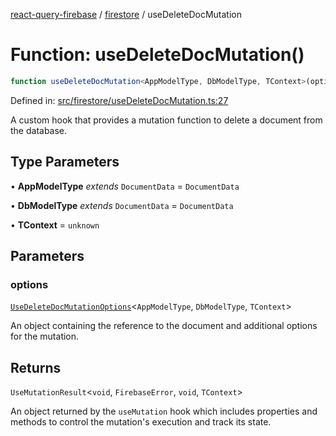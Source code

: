[react-query-firebase](../../modules.md) / [firestore](../index.md) / useDeleteDocMutation

# Function: useDeleteDocMutation()

```ts
function useDeleteDocMutation<AppModelType, DbModelType, TContext>(options): UseMutationResult<void, FirebaseError, void, TContext>
```

Defined in: [src/firestore/useDeleteDocMutation.ts:27](https://github.com/vpishuk/react-query-firebase/blob/2814a7f726829eb67b40b71ca1e3d6c86fc8bb8b/src/firestore/useDeleteDocMutation.ts#L27)

A custom hook that provides a mutation function to delete a document from the database.

## Type Parameters

• **AppModelType** *extends* `DocumentData` = `DocumentData`

• **DbModelType** *extends* `DocumentData` = `DocumentData`

• **TContext** = `unknown`

## Parameters

### options

[`UseDeleteDocMutationOptions`](../type-aliases/UseDeleteDocMutationOptions.md)\<`AppModelType`, `DbModelType`, `TContext`\>

An object containing the reference to the document and additional options for the mutation.

## Returns

`UseMutationResult`\<`void`, `FirebaseError`, `void`, `TContext`\>

An object returned by the `useMutation` hook which includes properties and methods to control the mutation's execution and track its state.
